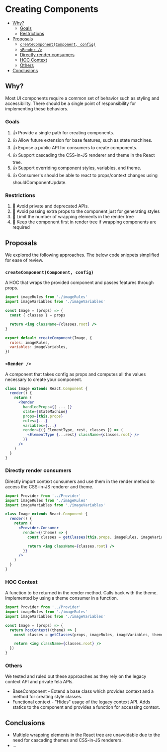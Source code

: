 # Creating Components

<!-- START doctoc generated TOC please keep comment here to allow auto update -->
<!-- DON'T EDIT THIS SECTION, INSTEAD RE-RUN doctoc TO UPDATE -->


- [Why?](#why)
  - [Goals](#goals)
  - [Restrictions](#restrictions)
- [Proposals](#proposals)
  - [`createComponent(Component, config)`](#createcomponentcomponent-config)
  - [`<Render />`](#render-)
  - [Directly render consumers](#directly-render-consumers)
  - [HOC Context](#hoc-context)
  - [Others](#others)
- [Conclusions](#conclusions)

<!-- END doctoc generated TOC please keep comment here to allow auto update -->

## Why?

Most UI components require a common set of behavior such as styling and accessibility.  There should be a single point of responsibility for implementing these behaviors.

### Goals

1. :+1: Provide a single path for creating components.
1. :+1: Allow future extension for base features, such as state machines.
1. :+1: Expose a public API for consumers to create components.
1. :+1: Support cascading the CSS-in-JS renderer and theme in the React tree.
1. :+1: Support overriding component styles, variables, and theme.
1. :+1: Consumer's should be able to react to props/context changes using shouldComponentUpdate.

### Restrictions

1. :no_entry_sign: Avoid private and deprecated APIs.
1. :no_entry_sign: Avoid passing extra props to the component just for generating styles
1. :no_entry_sign: Limit the number of wrapping elements in the render tree
1. :no_entry_sign: Keep the component first in render tree if wrapping components are required

## Proposals

We explored the following approaches.  The below code snippets simplified for ease of review.

### `createComponent(Component, config)`

A HOC that wraps the provided component and passes features through props.

```jsx
import imageRules from './imageRules'
import imageVariables from './imageVariables'

const Image = (props) => {
  const { classes } = props

  return <img className={classes.root} />
}

export default createComponent(Image, {
  rules: imageRules,
  variables: imageVariables,
})
```

### `<Render />`

A component that takes config as props and computes all the values necessary to create your component.

```jsx
class Image extends React.Component {
  render() {
    return (
      <Render
        handledProps={[ ... ]}
        state={StateMachine}
        props={this.props}
        rules={...}
        variables={...}
        render={({ ElementType, rest, classes }) => (
          <ElementType {...rest} className={classes.root} />
        )}
      />
    )
  }
}
```

### Directly render consumers

Directly import context consumers and use them in the render method to access the CSS-in-JS renderer and theme.

```jsx
import Provider from '../Provider'
import imageRules from './imageRules'
import imageVariables from './imageVariables'

class Image extends React.Component {
  render() {
    return (
      <Provider.Consumer
        render={(theme) => {
          const classes = getClasses(this.props, imageRules, imageVariables, theme)

          return <img className={classes.root} />
        }}
      />
    )
  }
}
```

### HOC Context

A function to be returned in the render method. Calls back with the theme.  Implemented by using a theme consumer in a function.

```jsx
import Provider from '../Provider'
import imageRules from './imageRules'
import imageVariables from './imageVariables'

const Image = (props) => {
  return hocContext((theme) => {
    const classes = getClasses(props, imageRules, imageVariables, theme)

    return <img className={classes.root} />
  })
}
```

### Others

We tested and ruled out these approaches as they rely on the legacy context API and private fela APIs.

- BaseComponent - Extend a base class which provides context and a method for creating style classes.
- Functional context - "Hides" usage of the legacy context API.  Adds statics to the component and provides a function for accessing context.

## Conclusions

- Multiple wrapping elements in the React tree are unavoidable due to the need for cascading themes and CSS-in-JS renderers.
- ...

